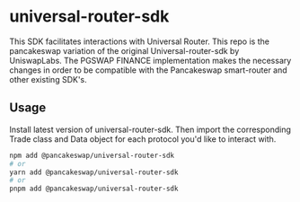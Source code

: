 # universal-router-sdk
This SDK facilitates interactions with Universal Router. This repo is the pancakeswap variation of the original Universal-router-sdk by UniswapLabs. The PGSWAP FINANCE implementation makes the necessary changes in order to be compatible with the Pancakeswap smart-router and other existing SDK's.

## Usage
Install latest version of universal-router-sdk. Then import the corresponding Trade class and Data object for each protocol you'd like to interact with.

```sh
npm add @pancakeswap/universal-router-sdk
# or
yarn add @pancakeswap/universal-router-sdk
# or
pnpm add @pancakeswap/universal-router-sdk
```
